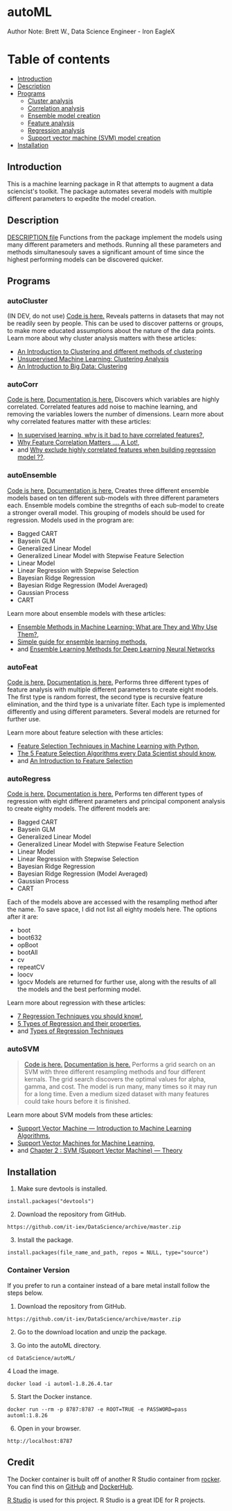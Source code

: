 # autoML
Author Note: Brett W., Data Science Engineer - Iron EagleX

# Table of contents

<!--ts-->
   * [Introduction](#Introduction)
   * [Description](#Description)
   * [Programs](#Programs)
      * [Cluster analysis](#autoCluster)
      * [Correlation analysis](#autoCorr)
      * [Ensemble model creation](#autoEnsemble)
      * [Feature analysis](#autoFeat)
      * [Regression analysis](#autoRegress)
      * [Support vector machine (SVM) model creation](#autoSVM)
   * [Installation](#Installation)
<!--te-->

## Introduction
This is a machine learning package in R that attempts to augment a data sciencist's toolkit. The package automates several models with multiple different parameters to expedite the model creation.

## Description
[DESCRIPTION file](DESCRIPTION) Functions from the package implement the models using many different parameters and methods. Running all these parameters and methods simultanesouly saves a significant amount of time since the highest performing models can be discovered quicker.

## Programs

### autoCluster 
(IN DEV, do not use)
[Code is here.](/autoML/R/autoCluster.R) Reveals patterns in datasets that may not be readily seen by people. This can be used to discover patterns or groups, to make more educated assumptions about the nature of the data points. 
Learn more about why cluster analysis matters with these articles: 
* [An Introduction to Clustering and different methods of clustering](https://www.analyticsvidhya.com/blog/2016/11/an-introduction-to-clustering-and-different-methods-of-clustering/)
* [Unsupervised Machine Learning: Clustering Analysis](https://towardsdatascience.com/unsupervised-machine-learning-clustering-analysis-d40f2b34ae7e)
* [An Introduction to Big Data: Clustering](https://medium.com/cracking-the-data-science-interview/an-introduction-to-big-data-clustering-1a911b83e590)

### autoCorr
[Code is here.](/autoML/R/autoCorr.R) [Documentation is here.](/autoML/man/autoCorr.Rd) Discovers which variables are highly correlated. Correlated features add noise to machine learning, and removing the variables lowers the number of dimensions.
Learn more about why correlated features matter with these articles: 
* [In supervised learning, why is it bad to have correlated features?](https://datascience.stackexchange.com/questions/24452/in-supervised-learning-why-is-it-bad-to-have-correlated-features), 
* [Why Feature Correlation Matters …. A Lot!](https://towardsdatascience.com/why-feature-correlation-matters-a-lot-847e8ba439c4), 
* and [Why exclude highly correlated features when building regression model ??](https://towardsdatascience.com/why-exclude-highly-correlated-features-when-building-regression-model-34d77a90ea8e).

### autoEnsemble
[Code is here.](/autoML/R/autoEnsemble.R) [Documentation is here.](/autoML/man/autoEnsemble.Rd) Creates three different ensemble models based on ten different sub-models with three different parameters each. Ensemble models combine the stregnths of each sub-model to create a stronger
overall model. This grouping of models should be used for regression. Models used in the program are:
*  Bagged CART
*  Baysein GLM
*  Generalized Linear Model
*  Generalized Linear Model with Stepwise Feature Selection
*  Linear Model
*  Linear Regression with Stepwise Selection
*  Bayesian Ridge Regression
*  Bayesian Ridge Regression (Model Averaged)
*  Gaussian Process
*  CART

Learn more about ensemble models with these articles: 
* [Ensemble Methods in Machine Learning: What are They and Why Use Them?](https://towardsdatascience.com/ensemble-methods-in-machine-learning-what-are-they-and-why-use-them-68ec3f9fef5f), 
* [Simple guide for ensemble learning methods](https://towardsdatascience.com/simple-guide-for-ensemble-learning-methods-d87cc68705a2), 
* and [Ensemble Learning Methods for Deep Learning Neural Networks](https://machinelearningmastery.com/ensemble-methods-for-deep-learning-neural-networks/)

### autoFeat
[Code is here.](/autoML/R/autoFeat.R) [Documentation is here.](/autoML/man/autoFeat.Rd) Performs three different types of feature analysis with multiple different parameters to create eight models. The first type is random forrest, the second type is recursive feature elimination, and the third type is a univariate filter. Each type is implemented differently and using different parameters. Several models are returned for further use.

Learn more about feature selection with these articles: 
* [Feature Selection Techniques in Machine Learning with Python](https://towardsdatascience.com/feature-selection-techniques-in-machine-learning-with-python-f24e7da3f36e), 
* [The 5 Feature Selection Algorithms every Data Scientist should know](https://towardsdatascience.com/the-5-feature-selection-algorithms-every-data-scientist-need-to-know-3a6b566efd2), 
* and [An Introduction to Feature Selection](https://machinelearningmastery.com/an-introduction-to-feature-selection/)

### autoRegress
[Code is here.](/autoML/R/autoRegress.R) [Documentation is here.](/autoML/man/autoRegress.Rd) Performs ten different types of regression with eight different parameters and principal component analysis to create eighty models. The different models are:
* Bagged CART
* Baysein GLM
* Generalized Linear Model
* Generalized Linear Model with Stepwise Feature Selection
* Linear Model
* Linear Regression with Stepwise Selection
* Bayesian Ridge Regression
* Bayesian Ridge Regression (Model Averaged)
* Gaussian Process
* CART 

Each of the models above are accessed with the resampling method after the name. To save space, I did not list all eighty models here. The options after it are:
* boot
* boot632
* opBoot
* bootAll
* cv
* repeatCV
* loocv
* lgocv
Models are returned for further use, along with the results of all the models and the best performing model.

Learn more about regression with these articles: 
* [7 Regression Techniques you should know!](https://www.analyticsvidhya.com/blog/2015/08/comprehensive-guide-regression/), 
* [5 Types of Regression and their properties](https://towardsdatascience.com/5-types-of-regression-and-their-properties-c5e1fa12d55e), 
* and [Types of Regression Techniques](https://www.geeksforgeeks.org/types-of-regression-techniques/)

### autoSVM
> [Code is here.](/autoML/R/autoSVM.R) [Documentation is here.](/autoML/man/autoSVM.Rd) Performs a grid search on an SVM with three different resampling methods and four different kernals. The grid search discovers the optimal values for alpha, gamma, and cost. The model is run many, many times so it may run for a long time. Even a medium sized dataset with many features could take hours before it is finished.

Learn more about SVM models from these articles: 
* [Support Vector Machine — Introduction to Machine Learning Algorithms](https://towardsdatascience.com/support-vector-machine-introduction-to-machine-learning-algorithms-934a444fca47), 
* [Support Vector Machines for Machine Learning](https://machinelearningmastery.com/support-vector-machines-for-machine-learning/), 
* and [Chapter 2 : SVM (Support Vector Machine) — Theory](https://medium.com/machine-learning-101/chapter-2-svm-support-vector-machine-theory-f0812effc72)

## Installation

1. Make sure devtools is installed.
```{r}
install.packages("devtools")
```

2. Download the repository from GitHub. 
```
https://github.com/it-iex/DataScience/archive/master.zip
```

3. Install the package.
```{r}
install.packages(file_name_and_path, repos = NULL, type="source")
```

### Container Version
If you prefer to run a container instead of a bare metal install follow the steps below. 

1. Download the repository from GitHub. 
```
https://github.com/it-iex/DataScience/archive/master.zip
```

2. Go to the download location and unzip the package. 

3. Go into the autoML directory. 
```
cd DataScience/autoML/
```

4 Load the image.
```
docker load -i automl-1.8.26.4.tar
```

5. Start the Docker instance. 
```
docker run --rm -p 8787:8787 -e ROOT=TRUE -e PASSWORD=pass automl:1.8.26
```

6. Open in your browser.
```
http://localhost:8787
```

## Credit

The Docker container is built off of another R Studio container from [rocker](https://github.com/rocker-org/rocker). You can find this on [GitHub](https://github.com/rocker-org/rocker/tree/master/rstudio) and [DockerHub](https://hub.docker.com/r/rocker/rstudio).

[R Studio](https://rstudio.com/) is used for this project. R Studio is a great IDE for R projects. 